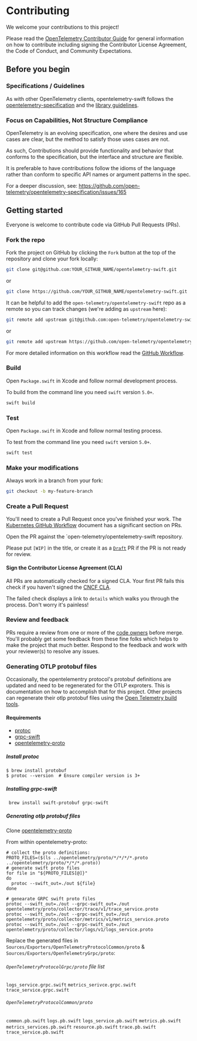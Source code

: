 # Contributing

We welcome your contributions to this project!

Please read the [OpenTelemetry Contributor Guide][otel-contributor-guide]
for general information on how to contribute including signing the Contributor License Agreement, the Code of Conduct, and Community Expectations.

## Before you begin

### Specifications / Guidelines

As with other OpenTelemetry clients, opentelemetry-swift follows the
[opentelemetry-specification][otel-specification] and the
[library guidelines][otel-lib-guidelines].

### Focus on Capabilities, Not Structure Compliance

OpenTelemetry is an evolving specification, one where the desires and
use cases are clear, but the method to satisfy those uses cases are not.

As such, Contributions should provide functionality and behavior that
conforms to the specification, but the interface and structure are flexible.

It is preferable to have contributions follow the idioms of the language
rather than conform to specific API names or argument patterns in the spec.

For a deeper discussion, see: https://github.com/open-telemetry/opentelemetry-specification/issues/165

## Getting started

Everyone is welcome to contribute code via GitHub Pull Requests (PRs).

### Fork the repo

Fork the project on GitHub by clicking the `Fork` button at the top of the
repository and clone your fork locally:

```sh
git clone git@github.com:YOUR_GITHUB_NAME/opentelemetry-swift.git
```

or
```sh
git clone https://github.com/YOUR_GITHUB_NAME/opentelemetry-swift.git
```

It can be helpful to add the `open-telemetry/opentelemetry-swift` repo as a
remote so you can track changes (we're adding as `upstream` here):

```sh
git remote add upstream git@github.com:open-telemetry/opentelemetry-swift.git
```

or

```sh
git remote add upstream https://github.com/open-telemetry/opentelemetry-swift.git
```

For more detailed information on this workflow read the
[GitHub Workflow][otel-github-workflow].

### Build

Open `Package.swift` in Xcode and follow normal development process.

To build from the command line you need `swift` version `5.0+`.

```sh
swift build
```

### Test

Open `Package.swift` in Xcode and follow normal testing process.

To test from the command line you need `swift` version `5.0+`.

```sh
swift test
```

### Make your modifications

Always work in a branch from your fork:

```sh
git checkout -b my-feature-branch
```

### Create a Pull Request

You'll need to create a Pull Request once you've finished your work.
The [Kubernetes GitHub Workflow][kube-github-workflow-pr] document has
a significant section on PRs.

Open the PR against the `open-telemetry/opentelemetry-swift repository.

Please put `[WIP]` in the title, or create it as a [`Draft`][github-draft] PR
if the PR is not ready for review.

#### Sign the Contributor License Agreement (CLA)

All PRs are automatically checked for a signed CLA. Your first PR fails this
check if you haven't signed the [CNCF CLA][cncf-cla].

The failed check displays a link to `details` which walks you through the
process. Don't worry it's painless!

### Review and feedback

PRs require a review from one or more of the [code owners](CODEOWNERS) before
merge. You'll probably get some feedback from these fine folks which helps to
make the project that much better. Respond to the feedback and work with your
reviewer(s) to resolve any issues.

### Generating OTLP protobuf files
Occasionally, the opentelementry protocol's protobuf definitions are updated and need to be regenerated for the OTLP exproters. This is documentation on how to accomplish that for this project. Other projects can regenerate their otlp protobuf files using the [Open Telemetry build tools][build-tools].

#### Requirements
- [protoc]
- [grpc-swift]
- [opentelemetry-proto]

##### Install protoc
```asciidoc
$ brew install protobuf
$ protoc --version  # Ensure compiler version is 3+
```
##### Installing grpc-swift
```
 brew install swift-protobuf grpc-swift
 ```

##### Generating otlp protobuf files

Clone [opentelemetry-proto]

From within opentelemetry-proto:

```shell
# collect the proto definitions:
PROTO_FILES=($(ls ../opentelemetry/proto/*/*/*/*.proto ../opentelemetry/proto/*/*/*.proto))
# generate swift proto files
for file in "${PROTO_FILES[@]}"
do
  protoc --swift_out=./out ${file}
done

# genearate GRPC swift proto files
protoc --swift_out=./out --grpc-swift_out=./out opentelemetry/proto/collector/trace/v1/trace_service.proto
protoc --swift_out=./out --grpc-swift_out=./out opentelemetry/proto/collector/metrics/v1/metrics_service.proto
protoc --swift_out=./out --grpc-swift_out=./out opentelemetry/proto/collector/logs/v1/logs_service.proto
```

Replace the generated files in `Sources/Exporters/OpenTelemetryProtocolCommon/proto` & `Sources/Exporters/OpenTelemetryGrpc/proto`:
###### `OpenTelemetryProtocolGrpc/proto` file list
`logs_service.grpc.swift`
`metrics_serivce.grpc.swift`
`trace_service.grpc.swift`

###### `OpenTelemetryProtocolCommon/proto`
`common.pb.swift`
`logs.pb.swift`
`logs_service.pb.swift`
`metrics.pb.swift`
`metrics_services.pb.swift`
`resource.pb.swift`
`trace.pb.swift`
`trace_service.pb.swift`

[cncf-cla]: https://identity.linuxfoundation.org/projects/cncf
[github-draft]: https://github.blog/2019-02-14-introducing-draft-pull-requests/
[kube-github-workflow-pr]: https://github.com/kubernetes/community/blob/master/contributors/guide/github-workflow.md#7-create-a-pull-request
[otel-contributor-guide]: https://github.com/open-telemetry/community/blob/master/CONTRIBUTING.md
[otel-github-workflow]: https://github.com/open-telemetry/community/blob/master/CONTRIBUTING.md#github-workflow
[otel-lib-guidelines]: https://github.com/open-telemetry/opentelemetry-specification/blob/master/specification/library-guidelines.md
[otel-specification]: https://github.com/open-telemetry/opentelemetry-specification
[grpc-swift]: https://github.com/grpc/grpc-swift
[opentelemetry-proto]: https://github.com/open-telemetry/opentelemetry-proto
[protoc]: https://grpc.io/docs/protoc-installation/
[build-tools]: https://github.com/open-telemetry/build-tools
